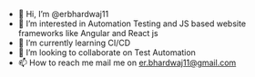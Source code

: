 - 👋 Hi, I’m @erbhardwaj11
- 👀 I’m interested in Automation Testing and JS based website frameworks like Angular and React js
- 🌱 I’m currently learning CI/CD
- 💞️ I’m looking to collaborate on Test Automation
- 📫 How to reach me mail me on er.bhardwaj11@gmail.com

<!---
erbhardwaj11/erbhardwaj11 is a ✨ special ✨ repository because its `README.md` (this file) appears on your GitHub profile.
You can click the Preview link to take a look at your changes.
--->
